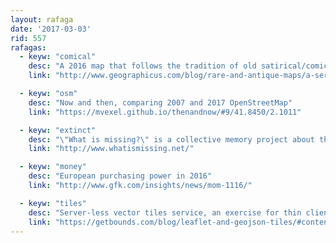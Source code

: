 ```yaml
---
layout: rafaga
date: '2017-03-03'
rid: 557
rafagas:
  - keyw: "comical"
    desc: "A 2016 map that follows the tradition of old satirical/comical maps"
    link: "http://www.geographicus.com/blog/rare-and-antique-maps/a-serio-comic-map-for-today/"

  - keyw: "osm"
    desc: "Now and then, comparing 2007 and 2017 OpenStreetMap"
    link: "https://mvexel.github.io/thenandnow/#9/41.8450/2.1011"

  - keyw: "extinct"
    desc: "\"What is missing?\" is a collective memory project about the progressive planet extinction"
    link: "http://www.whatismissing.net/"

  - keyw: "money"
    desc: "European purchasing power in 2016"
    link: "http://www.gfk.com/insights/news/mom-1116/"

  - keyw: "tiles"
    desc: "Server-less vector tiles service, an exercise for thin clients"
    link: "https://getbounds.com/blog/leaflet-and-geojson-tiles/#content"
---
```


